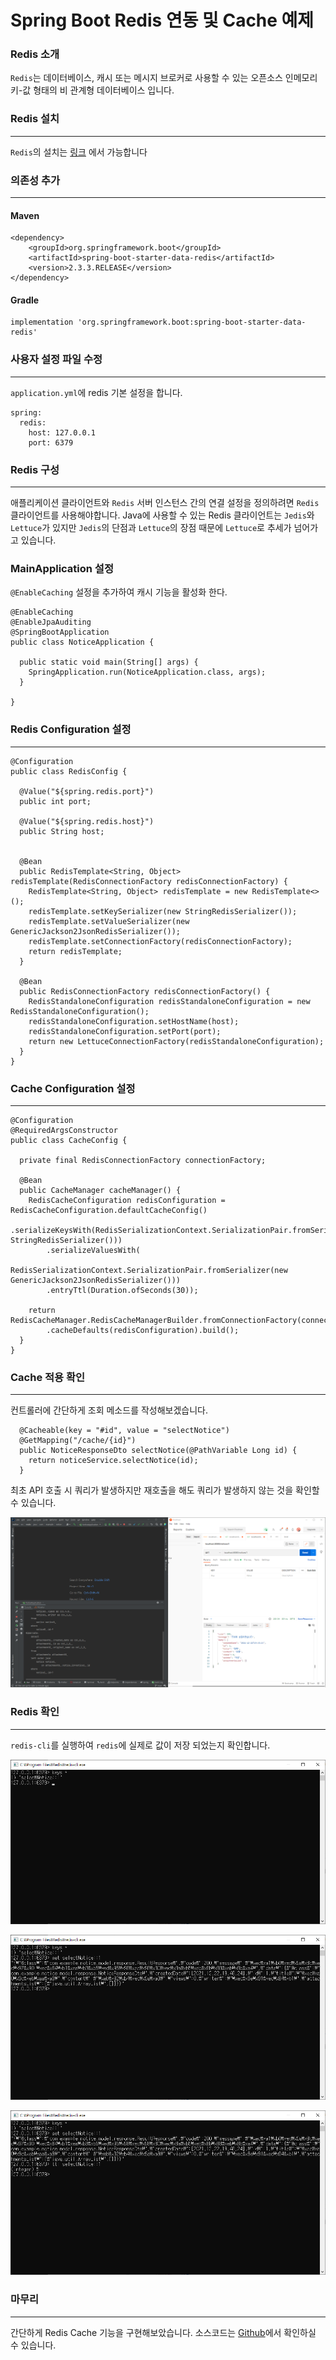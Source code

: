# Spring Boot Redis 연동 및 Cache 예제

### Redis 소개

`Redis`는 데이터베이스, 캐시 또는 메시지 브로커로 사용할 수 있는 오픈소스 인메모리 키-값 형태의 비 관계형 데이터베이스 입니다.

### Redis 설치

---
`Redis`의 설치는 [링크](https://github.com/microsoftarchive/redis/releases/tag/win-3.2.100) 에서 가능합니다

### 의존성 추가

---

#### Maven

```
<dependency>
    <groupId>org.springframework.boot</groupId>
    <artifactId>spring-boot-starter-data-redis</artifactId>
    <version>2.3.3.RELEASE</version>
</dependency>
```

#### Gradle

```
implementation 'org.springframework.boot:spring-boot-starter-data-redis'
```

### 사용자 설정 파일 수정

---

`application.yml`에 redis 기본 설정을 합니다.

```
spring:
  redis:
    host: 127.0.0.1
    port: 6379
```

### Redis 구성

---

애플리케이션 클라이언트와 `Redis` 서버 인스턴스 간의 연결 설정을 정의하려면 `Redis` 클라이언트를 사용해야합니다. Java에 사용할 수 있는 Redis 클라이언트는
`Jedis`와 `Lettuce`가 있지만 `Jedis`의 단점과 `Lettuce`의 장점 때문에 `Lettuce`로 추세가 넘어가고 있습니다.

### MainApplication 설정

`@EnableCaching` 설정을 추가하여 캐시 기능을 활성화 한다.

```
@EnableCaching
@EnableJpaAuditing
@SpringBootApplication
public class NoticeApplication {

  public static void main(String[] args) {
    SpringApplication.run(NoticeApplication.class, args);
  }

}
```

### Redis Configuration 설정

--- 

```
@Configuration
public class RedisConfig {

  @Value("${spring.redis.port}")
  public int port;

  @Value("${spring.redis.host}")
  public String host;


  @Bean
  public RedisTemplate<String, Object> redisTemplate(RedisConnectionFactory redisConnectionFactory) {
    RedisTemplate<String, Object> redisTemplate = new RedisTemplate<>();
    redisTemplate.setKeySerializer(new StringRedisSerializer());
    redisTemplate.setValueSerializer(new GenericJackson2JsonRedisSerializer());
    redisTemplate.setConnectionFactory(redisConnectionFactory);
    return redisTemplate;
  }

  @Bean
  public RedisConnectionFactory redisConnectionFactory() {
    RedisStandaloneConfiguration redisStandaloneConfiguration = new RedisStandaloneConfiguration();
    redisStandaloneConfiguration.setHostName(host);
    redisStandaloneConfiguration.setPort(port);
    return new LettuceConnectionFactory(redisStandaloneConfiguration);
  }
}

```

### Cache Configuration 설정

--- 

```
@Configuration
@RequiredArgsConstructor
public class CacheConfig {

  private final RedisConnectionFactory connectionFactory;

  @Bean
  public CacheManager cacheManager() {
    RedisCacheConfiguration redisConfiguration = RedisCacheConfiguration.defaultCacheConfig()
        .serializeKeysWith(RedisSerializationContext.SerializationPair.fromSerializer(new StringRedisSerializer()))
        .serializeValuesWith(
            RedisSerializationContext.SerializationPair.fromSerializer(new GenericJackson2JsonRedisSerializer()))
        .entryTtl(Duration.ofSeconds(30));

    return RedisCacheManager.RedisCacheManagerBuilder.fromConnectionFactory(connectionFactory)
        .cacheDefaults(redisConfiguration).build();
  }
}
```

### Cache 적용 확인

--- 

컨트롤러에 간단하게 조회 메소드를 작성해보겠습니다.

```
  @Cacheable(key = "#id", value = "selectNotice")
  @GetMapping("/cache/{id}")
  public NoticeResponseDto selectNotice(@PathVariable Long id) {
    return noticeService.selectNotice(id);
  }
```

최초 API 호출 시 쿼리가 발생하지만 재호출을 해도 쿼리가 발생하지 않는 것을 확인할 수 있습니다.

![redis_select](../images/redis_select.png)

### Redis 확인

--- 

`redis-cli`를 실행하여 `redis`에 실제로 값이 저장 되었는지 확인합니다.

![redis_cmd1](../images/redis_cmd1.png)

![redis_cmd2](../images/redis_cmd2.png)

![redis_cmd3](../images/redis_cmd3.png)

### 마무리

--- 

간단하게 Redis Cache 기능을 구현해보았습니다. 소스코드는 [Github](https://github.com/minsoozz/notice)에서 확인하실 수 있습니다.

